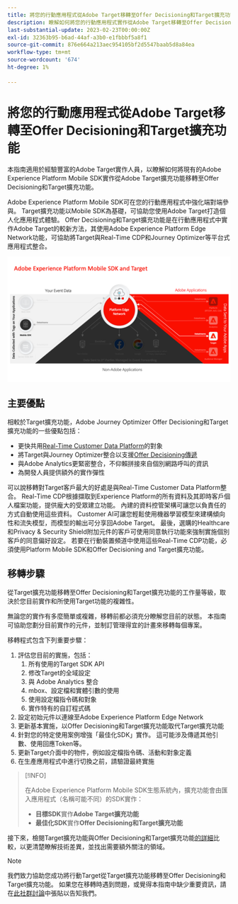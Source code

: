 ```yaml
---
title: 將您的行動應用程式從Adobe Target移轉至Offer Decisioning和Target擴充功能
description: 瞭解如何將您的行動應用程式實作從Adobe Target移轉至Offer Decisioning和Target擴充功能
last-substantial-update: 2023-02-23T00:00:00Z
exl-id: 32363b95-b6ad-44af-a3b0-e1fbbbf5a8f1
source-git-commit: 876e664a213aec954105bf2d5547baab5d8a84ea
workflow-type: tm+mt
source-wordcount: '674'
ht-degree: 1%

---
```


# 將您的行動應用程式從Adobe Target移轉至Offer Decisioning和Target擴充功能

本指南適用於經驗豐富的Adobe Target實作人員，以瞭解如何將現有的Adobe Experience Platform Mobile SDK實作從Adobe Target擴充功能移轉至Offer Decisioning和Target擴充功能。

Adobe Experience Platform Mobile SDK可在您的行動應用程式中強化端對端參與。 Target擴充功能以Mobile SDK為基礎，可協助您使用Adobe Target打造個人化應用程式體驗。 Offer Decisioning和Target擴充功能是在行動應用程式中實作Adobe Target的較新方法，其使用Adobe Experience Platform Edge Network功能，可協助將Target與Real-Time CDP和Journey Optimizer等平台式應用程式整合。

![圖表顯示透過Edge Network使用Offer Decisioning和Target擴充功能連線至Target的行動裝置SDK](assets/datacollection.png)

## 主要優點

相較於Target擴充功能，Adobe Journey Optimizer Offer Decisioning和Target擴充功能的一些優點包括：

* 更快共用[Real-Time Customer Data Platform](https://experienceleague.adobe.com/en/docs/platform-learn/tutorials/destinations/target/next-hit-personalization)的對象
* 將Target與Journey Optimizer整合以支援[Offer Decisioning傳遞](https://experienceleague.adobe.com/en/docs/target/using/integrate/ajo/offer-decision)
* 與Adobe Analytics更緊密整合，不仰賴拼接來自個別網路呼叫的資訊
* 為開發人員提供額外的實作彈性

可以說移轉對Target客戶最大的好處是與Real-Time Customer Data Platform整合。 Real-Time CDP根據擷取到Experience Platform的所有資料及其即時客戶個人檔案功能，提供龐大的受眾建立功能。 內建的資料控管架構可讓您以負責任的方式自動使用這些資料。 Customer AI可讓您輕鬆使用機器學習模型來建構傾向性和流失模型，而模型的輸出可分享回Adobe Target。 最後，選購的Healthcare和Privacy &amp; Security Shield附加元件的客戶可使用同意執行功能來強制實施個別客戶的同意偏好設定。 若要在行動裝置頻道中使用這些Real-Time CDP功能，必須使用Platform Mobile SDK和Offer Decisioning and Target擴充功能。

## 移轉步驟

從Target擴充功能移轉至Offer Decisioning和Target擴充功能的工作量等級，取決於您目前實作和所使用Target功能的複雜性。

無論您的實作有多麼簡單或複雜，移轉前都必須充分瞭解您目前的狀態。 本指南可協助您劃分目前實作的元件，並制訂管理得宜的計畫來移轉每個專案。

移轉程式包含下列重要步驟：

1. 評估您目前的實施，包括：
   1. 所有使用的Target SDK API
   1. 修改Target的全域設定
   1. 與 Adobe Analytics 整合
   1. mbox、設定檔和實體引數的使用
   1. 使用設定檔指令碼和對象
   1. 實作特有的自訂程式碼
1. 設定初始元件以連線至Adobe Experience Platform Edge Network
1. 更新基本實施，以Offer Decisioning和Target擴充功能取代Target擴充功能
1. 針對您的特定使用案例增強「最佳化SDK」實作。 這可能涉及傳遞其他引數、使用回應Token等。
1. 更新Target介面中的物件，例如設定檔指令碼、活動和對象定義
1. 在生產應用程式中進行切換之前，請驗證最終實施


>[!INFO]
>
>在Adobe Experience Platform Mobile SDK生態系統內，擴充功能會由匯入應用程式（名稱可能不同）的SDK實作：
>
> * **目標SDK**&#x200B;實作&#x200B;**Adobe Target擴充功能**
> * **最佳化SDK**&#x200B;實作&#x200B;**Offer Decisioning和Target擴充功能**

接下來，檢閱Target擴充功能與Offer Decisioning和Target擴充功能[的詳細](comparison.md)比較，以更清楚瞭解技術差異，並找出需要額外關注的領域。

>[!NOTE]
>
>我們致力協助您成功將行動Target從Target擴充功能移轉至Offer Decisioning和Target擴充功能。 如果您在移轉時遇到問題，或覺得本指南中缺少重要資訊，請在[此社群討論](https://experienceleaguecommunities.adobe.com/t5/adobe-experience-platform-data/tutorial-discussion-migrate-adobe-target-to-mobile-sdk-on-edge/m-p/747484#M625)中張貼以告知我們。
